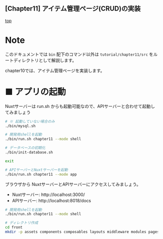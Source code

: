[Chapter11] アイテム管理ページ(CRUD)の実装
--
[top](../../README.md)

# Note

このドキュメントでは `bin` 配下のコマンド以外は `tutorial/chapter11/src` をルートディレクトリとして解説します。

chapter10では、アイテム管理ページを実装します。

# ■ アプリの起動

Nuxtサーバーは run.sh からも起動可能なので、APIサーバーと合わせて起動してみましょう

```bash
# ※ 起動していない場合のみ
./bin/mysql.sh

# 開発用shellを起動
./bin/run.sh chapter11 --mode shell

# データベースの初期化
./bin/init-database.sh

exit

# APIサーバーとNuxtサーバーを起動
./bin/run.sh chapter11 --mode app
```

ブラウザから NuxtサーバーとAPIサーバーにアクセスしてみましょう。

- Nuxtサーバー: http://localhost:3000/
- APIサーバー: http://localhost:8018/docs

```bash
# 開発用shellを起動
./bin/run.sh chapter11 --mode shell

# ディレクトリ作成
cd front
mkdir -p assets components composables layouts middleware modules pages plugins utils
```

